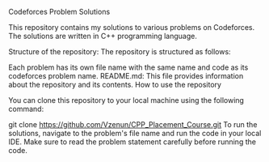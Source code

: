 Codeforces Problem Solutions

This repository contains my solutions to various problems on Codeforces. The solutions are written in C++ programming language.

Structure of the repository:
The repository is structured as follows:

Each problem has its own file name with the same name and code as its codeforces problem name.
README.md: This file provides information about the repository and its contents.
How to use the repository

You can clone this repository to your local machine using the following command:

git clone https://github.com/Vzenun/CPP_Placement_Course.git
To run the solutions, navigate to the problem's file name and run the code in your local IDE. Make sure to read the problem statement carefully before running the code.
